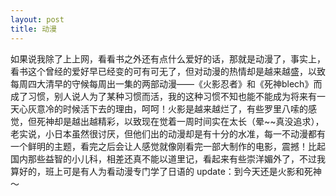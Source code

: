 ```yaml
---
layout: post
title: 动漫
---
```

如果说我除了上上网，看看书之外还有点什么爱好的话，那就是动漫了，事实上，看书这个曾经的爱好早已经变的可有可无了，但对动漫的热情却是越来越盛，以致每周四大清早的守候每周出一集的两部动漫——《火影忍者》和《死神blech》而成了习惯，别人说人为了某种习惯而活，我的这种习惯不知也能不能成为将来有一天心灰意冷的时候活下去的理由，呵呵！火影是越来越烂了，有些罗里八嗦的感觉，但死神却是越出越精彩，以致现在觉着一周时间实在太长（晕~~真没追求），老实说，小日本虽然很讨厌，但他们出的动漫却是有十分的水准，每一不动漫都有一个鲜明的主题，看完之后会让人感觉就像刚看完一部大制作的电影，震撼！比起国内那些益智的小儿科，相差还真不能以道里记，看起来有些崇洋媚外了，不过我算好的，班上可是有人为看动漫专门学了日语的
    update：到今天还是火影和死神～